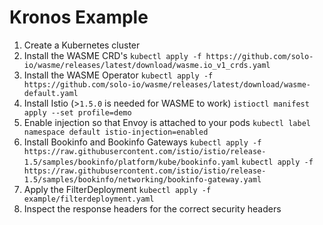 # Kronos Example


1. Create a Kubernetes cluster
2. Install the WASME CRD's 
`kubectl apply -f https://github.com/solo-io/wasme/releases/latest/download/wasme.io_v1_crds.yaml`
3. Install the WASME Operator
`kubectl apply -f https://github.com/solo-io/wasme/releases/latest/download/wasme-default.yaml`
3. Install Istio (>`1.5.0` is needed for WASME to work)
`istioctl manifest apply --set profile=demo`
4. Enable injection so that Envoy is attached to your pods
`kubectl label namespace default istio-injection=enabled`
5. Install Bookinfo and Bookinfo Gateways
`kubectl apply -f https://raw.githubusercontent.com/istio/istio/release-1.5/samples/bookinfo/platform/kube/bookinfo.yaml`
`kubectl apply -f https://raw.githubusercontent.com/istio/istio/release-1.5/samples/bookinfo/networking/bookinfo-gateway.yaml`
6. Apply the FilterDeployment
`kubectl apply -f example/filterdeployment.yaml`
7. Inspect the response headers for the correct security headers